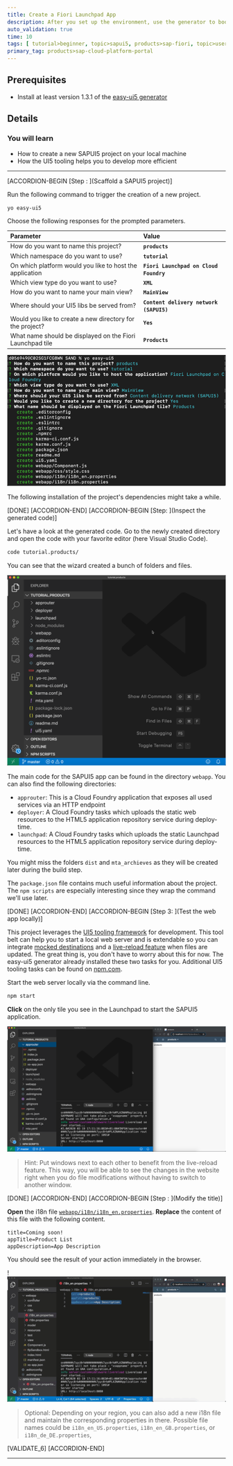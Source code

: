 ```yaml
---
title: Create a Fiori Launchpad App
description: After you set up the environment, use the generator to bootstrap a new SAPUI5 project. Learn about the main components of this basic project and the tools that support it.
auto_validation: true
time: 10
tags: [ tutorial>beginner, topic>sapui5, products>sap-fiori, topic>user-interface, topic>html5, topic>cloud]
primary_tag: products>sap-cloud-platform-portal
---
```


## Prerequisites
 - Install at least version 1.3.1 of the [easy-ui5 generator](https://developers.sap.com/tutorials/cp-cf-sapui5-local-setup.html)

## Details
### You will learn
  - How to create a new SAPUI5 project on your local machine
  - How the UI5 tooling helps you to develop more efficient


---


<!-- [ACCORDION-BEGIN [Step : ](Verify installation)]

`npx check-sap-cloud-readiness -tutorial-sapui5-fiori-cf`
Should be all-green.
update if necessary -->


<!-- [DONE]
[ACCORDION-END] -->

[ACCORDION-BEGIN [Step : ](Scaffold a SAPUI5 project)]

Run the following command to trigger the creation of a new project.
```Terminal
yo easy-ui5
```


Choose the following responses for the prompted parameters.


|  Parameter     | Value
|  :------------- | :-------------
|  How do you want to name this project?          | **`products`**
|  Which namespace do you want to use?    | **`tutorial`**
|  On which platform would you like to host the application | **`Fiori Launchpad on Cloud Foundry`**
|  Which view type do you want to use? | **`XML`**
|  How do you want to name your main view? | **`MainView`**
|  Where should your UI5 libs be served from?            | **`Content delivery network (SAPUI5)`**
|  Would you like to create a new directory for the project?    | **`Yes`**
|  What name should be displayed on the Fiori Launchpad tile| **`Products`**


![yeoman](./yeoman.png)

The following installation of the project's dependencies might take a while.


[DONE]
[ACCORDION-END]
[ACCORDION-BEGIN [Step: ](Inspect the generated code)]


Let's have a look at the generated code. Go to the newly created directory and open the code with your favorite editor (here Visual Studio Code).

```Bash
code tutorial.products/
```

You can see that the wizard created a bunch of folders and files.

![vscode](./vscode.png)

The main code for the SAPUI5 app can be found in the directory `webapp`. You can also find the following directories:

- `approuter`: This is a Cloud Foundry application that exposes all used services via an HTTP endpoint
- `deployer`: A Cloud Foundry tasks which uploads the static web resources to the HTML5 application repository service during deploy-time.
- `launchpad`: A Cloud Foundry tasks which uploads the static Launchpad resources to the HTML5 application repository service during deploy-time.

You might miss the folders `dist` and `mta_archieves` as they will be created later during the build step.


The `package.json` file contains much useful information about the project. The `npm scripts` are especially interesting since they wrap the command we'll use later.

[DONE]
[ACCORDION-END]
[ACCORDION-BEGIN [Step 3: ](Test the web app locally)]

This project leverages the [UI5 tooling framework](https://github.com/SAP/ui5-tooling) for development. This tool belt can help you to start a local web server and is extendable so you can integrate [mocked destinations](https://github.com/petermuessig/ui5-ecosystem-showcase/tree/master/packages/ui5-middleware-cfdestination) and a [live-reload feature](https://github.com/petermuessig/ui5-ecosystem-showcase/tree/master/packages/ui5-middleware-livereload) when files are updated. The great thing is, you don't have to worry about this for now. The easy-ui5 generator already installed these two tasks for you. Additional UI5 tooling tasks can be found on [npm.com](https://www.npmjs.com/search?q=ui5-task).

Start the web server locally via the command line.

```Bash
npm start
```

**Click** on the only tile you see in the Launchpad to start the SAPUI5 application.

![local](./local.png)


> Hint: Put windows next to each other to benefit from the live-reload feature. This way, you will be able to see the changes in the website right when you do file modifications without having to switch to another window.

[DONE]
[ACCORDION-END]
[ACCORDION-BEGIN [Step : ](Modify the title)]

**Open** the i18n file [`webapp/i18n/i18n_en.properties`](https://sapui5.hana.ondemand.com/#/topic/91f217c46f4d1014b6dd926db0e91070). **Replace** the content of this file with the following content.
```TEXT
title=Coming soon!
appTitle=Product List
appDescription=App Description
```

You should see the result of your action immediately in the browser.

!![livereload](livereload.gif)

> Optional: Depending on your region, you can also add a new i18n file and maintain the corresponding properties in there. Possible file names could be `i18n_en_US.properties`, `i18n_en_GB.properties`, or `i18n_de_DE.properties`,



[VALIDATE_6]
[ACCORDION-END]

---
